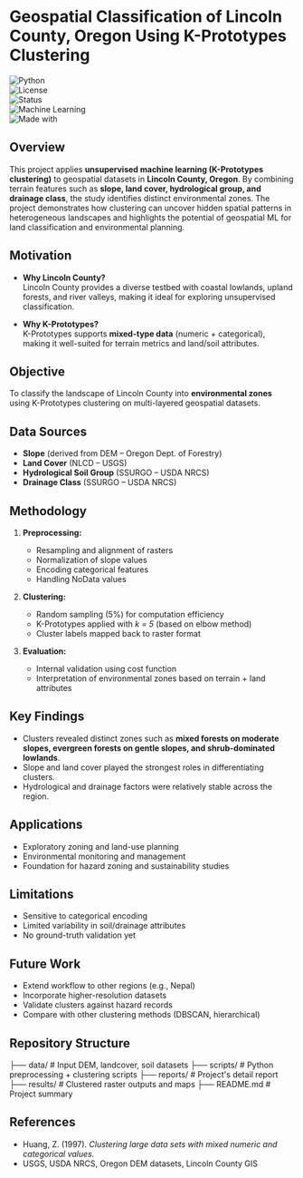 # Geospatial Classification of Lincoln County, Oregon Using K-Prototypes Clustering  

![Python](https://img.shields.io/badge/Python-3.10%2B-blue.svg)  
![License](https://img.shields.io/badge/License-MIT-green.svg)  
![Status](https://img.shields.io/badge/Status-Completed-brightgreen.svg)  
![Machine Learning](https://img.shields.io/badge/Machine%20Learning-K--Prototypes-orange)  
![Made with](https://img.shields.io/badge/Made%20with-QGIS%20%7C%20Rasterio%20%7C%20Pandas-lightgrey)  

## Overview  
This project applies **unsupervised machine learning (K-Prototypes clustering)** to geospatial datasets in **Lincoln County, Oregon**. By combining terrain features such as **slope, land cover, hydrological group, and drainage class**, the study identifies distinct environmental zones. The project demonstrates how clustering can uncover hidden spatial patterns in heterogeneous landscapes and highlights the potential of geospatial ML for land classification and environmental planning.  

## Motivation  
- **Why Lincoln County?**  
  Lincoln County provides a diverse testbed with coastal lowlands, upland forests, and river valleys, making it ideal for exploring unsupervised classification.  

- **Why K-Prototypes?**  
  K-Prototypes supports **mixed-type data** (numeric + categorical), making it well-suited for terrain metrics and land/soil attributes.  

## Objective  
To classify the landscape of Lincoln County into **environmental zones** using K-Prototypes clustering on multi-layered geospatial datasets.  

## Data Sources  
- **Slope** (derived from DEM – Oregon Dept. of Forestry)  
- **Land Cover** (NLCD – USGS)  
- **Hydrological Soil Group** (SSURGO – USDA NRCS)  
- **Drainage Class** (SSURGO – USDA NRCS)  

## Methodology  
1. **Preprocessing:**  
   - Resampling and alignment of rasters  
   - Normalization of slope values  
   - Encoding categorical features  
   - Handling NoData values  

2. **Clustering:**  
   - Random sampling (5%) for computation efficiency  
   - K-Prototypes applied with *k = 5* (based on elbow method)  
   - Cluster labels mapped back to raster format  

3. **Evaluation:**  
   - Internal validation using cost function  
   - Interpretation of environmental zones based on terrain + land attributes  

## Key Findings  
- Clusters revealed distinct zones such as **mixed forests on moderate slopes, evergreen forests on gentle slopes, and shrub-dominated lowlands**.  
- Slope and land cover played the strongest roles in differentiating clusters.  
- Hydrological and drainage factors were relatively stable across the region.  

## Applications  
- Exploratory zoning and land-use planning  
- Environmental monitoring and management  
- Foundation for hazard zoning and sustainability studies  

## Limitations  
- Sensitive to categorical encoding  
- Limited variability in soil/drainage attributes  
- No ground-truth validation yet  

## Future Work  
- Extend workflow to other regions (e.g., Nepal)  
- Incorporate higher-resolution datasets  
- Validate clusters against hazard records  
- Compare with other clustering methods (DBSCAN, hierarchical)  

## Repository Structure  
├── data/ # Input DEM, landcover, soil datasets
├── scripts/ # Python preprocessing + clustering scripts
├── reports/ # Project's detail report
├── results/ # Clustered raster outputs and maps
├── README.md # Project summary

## References  
- Huang, Z. (1997). *Clustering large data sets with mixed numeric and categorical values.*  
- USGS, USDA NRCS, Oregon DEM datasets, Lincoln County GIS  
